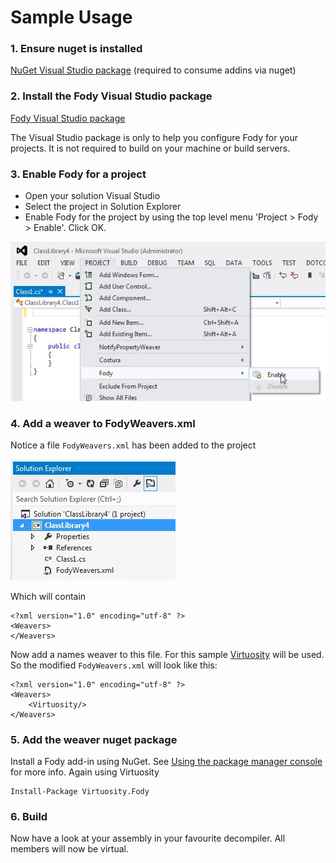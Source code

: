 # Sample Usage

### 1. Ensure nuget is installed 

[NuGet Visual Studio package](http://visualstudiogallery.msdn.microsoft.com/27077b70-9dad-4c64-adcf-c7cf6bc9970c) (required to consume addins via nuget)

### 2. Install the Fody Visual Studio package 

[Fody Visual Studio package](http://visualstudiogallery.msdn.microsoft.com/074a2a26-d034-46f1-8fe1-0da97265eb7a) 

The Visual Studio package is only to help you configure Fody for your projects. It is not required to build on your machine or build servers.

### 3. Enable Fody for a project 

  * Open your solution Visual Studio
  * Select the project in Solution Explorer
  * Enable Fody for the project by using the top level menu 'Project > Fody > Enable'. Click OK. 
  
  ![ProjectEnable.jpg](ProjectEnable.jpg)
  
### 4. Add a weaver to FodyWeavers.xml
  
Notice a file `FodyWeavers.xml` has been added to the project

  ![FodyWeaversInProject.jpg](FodyWeaversInProject.jpg)

Which will contain

    <?xml version="1.0" encoding="utf-8" ?>
    <Weavers>
    </Weavers>

Now add a names weaver to this file. For this sample [Virtuosity](https://github.com/SimonCropp/Virtuosity) will be used. So the modified `FodyWeavers.xml` will look like this:

    <?xml version="1.0" encoding="utf-8" ?>
    <Weavers>
        <Virtuosity/> 
    </Weavers>

### 5. Add the weaver nuget package

Install a Fody add-in using NuGet. See [Using the package manager console](http://docs.nuget.org/docs/start-here/using-the-package-manager-console) for more info. Again using Virtuosity

    Install-Package Virtuosity.Fody

### 6. Build

Now have a look at your assembly in your favourite decompiler. All members will now be virtual.